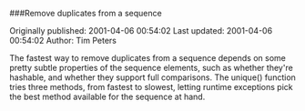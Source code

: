 ###Remove duplicates from a sequence

Originally published: 2001-04-06 00:54:02
Last updated: 2001-04-06 00:54:02
Author: Tim Peters

The fastest way to remove duplicates from a sequence depends on some pretty subtle properties of the sequence elements, such as whether they're hashable, and whether they support full comparisons.  The unique() function tries three methods, from fastest to slowest, letting runtime exceptions pick the best method available for the sequence at hand.